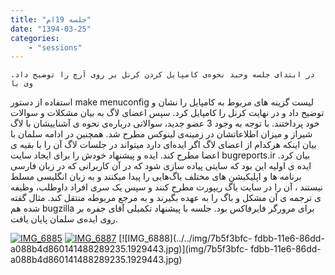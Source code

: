 ```yaml
---
title: "جلسه 19ام"
date: "1394-03-25"
categories:
    - "sessions"
---
```

    در ابتدای جلسه وحید نحوه‌ی کامپایل کردن کرنل بر روی آرچ را توضیح داد. وی با
استفاده از دستور make menuconfig لیست گزینه های مربوط به کامپایل را نشان و
توضیح داد و در نهایت کرنل را کامپایل کرد. سپس اعضای لاگ به بیان مشکلات و
سوالات خود پرداختند. با توجه به وجود 3 عضو جدید، سوالاتی درباره‌ی نحوه ی
آشناییشان با لاگ شیراز و میزان اطلاعاتشان در زمینه‌ی لینوکس مطرح شد. همچنین در
ادامه سلمان با بیان اینکه هرکدام از اعضای لاگ اگر ایده‌ای دارد میتواند در
جلسات لاگ آن را با بقیه ی اعضا مطرح کند. ایده و پیشنهاد خودش را برای ایجاد
سایت bugreports.ir بیان کرد. ایده ی اولیه این بود که سایتی پیاده سازی شود که
در آن کاربرانی که در زبان فارسی برنامه ها و اپلیکیشن های مختلف باگ‌هایی را
پیدا میکنند و به زبان انگلیسی مسلط نیستند ، آن را در سایت باگ ریپورت مطرح کنند
و سپس یک سری افراد داوطلب، وظیفه ی ترجمه ی آن مشکل و باگ را به عهده بگیرند و
به مرجع مربوطه منتقل کند. مثال گفته شده هم bugzilla برای مرورگر فایرفاکس بود.
جلسه با پیشنهاد تکمیلی آقای جفره بر روی ایده‌ی سلمان پایان یافت.

[![IMG_6885](../../img/7b5f3936-fdbb-11e6-86dd-a088b4d860141488289235.1928906.jpg)](img/7b5f3936-fdbb-11e6-86dd-a088b4d860141488289235.1928906.jpg)
[![IMG_6887](../../img/7b5f3b0c-fdbb-11e6-86dd-a088b4d860141488289235.1929216.jpg)](img/7b5f3b0c-fdbb-11e6-86dd-a088b4d860141488289235.1929216.jpg)
[![IMG_6888](../../img/7b5f3bfc-
fdbb-11e6-86dd-a088b4d860141488289235.1929443.jpg)](img/7b5f3bfc-
fdbb-11e6-86dd-a088b4d860141488289235.1929443.jpg)
